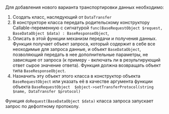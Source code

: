 Для добавления нового варианта транспортировки данных необходимо:
1. Создать класс, наследующий от `DataTransfer`
2. В конструкторе класса передать родительскому конструктору 
Callable-переменную с сигнатурой
`func(BaseRequestObject $request, BaseDataObject $data) : BaseResponseObject`,
3. Описать в этой функции механизм передачи и получения данных. 
Функция получает объект запроса, который содержит в себе все
неоходимые для запроса данные, и объект `BaseDataObject`, позволяющий
передать в нее дополнительные параметры, не зависящие от запроса
(к примеру - включать ли в результирующий ответ сырое 
значение ответа). 
Функция должна возвращать объект типа `BaseResponseObject`.
4. Назначить эту объект этого класса в конструктор объекта `BaseRequestObject` или указать
её в качестве аргумента функции объекта `BaseRequestObject 
$object->setTransferProtocol(string $name, DataTransfer $protocol)`

Функция `doRequest(BaseDataObject $data)` класса запроса запускает 
запрос по дефолтному протоколу.